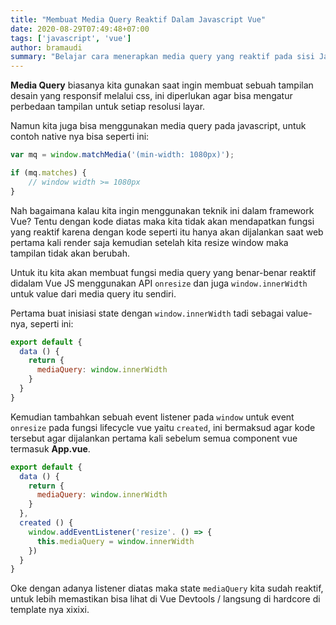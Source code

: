 ```yaml
---
title: "Membuat Media Query Reaktif Dalam Javascript Vue"
date: 2020-08-29T07:49:48+07:00
tags: ['javascript', 'vue']
author: bramaudi
summary: "Belajar cara menerapkan media query yang reaktif pada sisi Javascript di framework Vue"
---
```


**Media Query** biasanya kita gunakan saat ingin membuat sebuah tampilan desain yang responsif melalui css, ini diperlukan agar bisa mengatur perbedaan tampilan untuk setiap resolusi layar.

Namun kita juga bisa menggunakan media query pada javascript, untuk contoh native nya bisa seperti ini:

``` js
var mq = window.matchMedia('(min-width: 1080px)');

if (mq.matches) {
    // window width >= 1080px
}
```

Nah bagaimana kalau kita ingin menggunakan teknik ini dalam framework Vue? Tentu dengan kode diatas maka kita tidak akan mendapatkan fungsi yang reaktif karena dengan kode seperti itu hanya akan dijalankan saat web pertama kali render saja kemudian setelah kita resize window maka tampilan tidak akan berubah.

Untuk itu kita akan membuat fungsi media query yang benar-benar reaktif didalam Vue JS menggunakan API `onresize` dan juga `window.innerWidth` untuk value dari media query itu sendiri.

Pertama buat inisiasi state dengan `window.innerWidth` tadi sebagai value-nya, seperti ini:

``` js
export default {
  data () {
    return {
      mediaQuery: window.innerWidth
    }
  }
}
```

Kemudian tambahkan sebuah event listener pada `window` untuk event `onresize` pada fungsi lifecycle vue yaitu `created`, ini bermaksud agar kode tersebut agar dijalankan pertama kali sebelum semua component vue termasuk **App.vue**.

``` js
export default {
  data () {
    return {
      mediaQuery: window.innerWidth
    }
  },
  created () {
    window.addEventListener('resize'. () => {
      this.mediaQuery = window.innerWidth
    })
  }
}

```

Oke dengan adanya listener diatas maka state `mediaQuery` kita sudah reaktif, untuk lebih memastikan bisa lihat di Vue Devtools / langsung di hardcore di template nya xixixi.